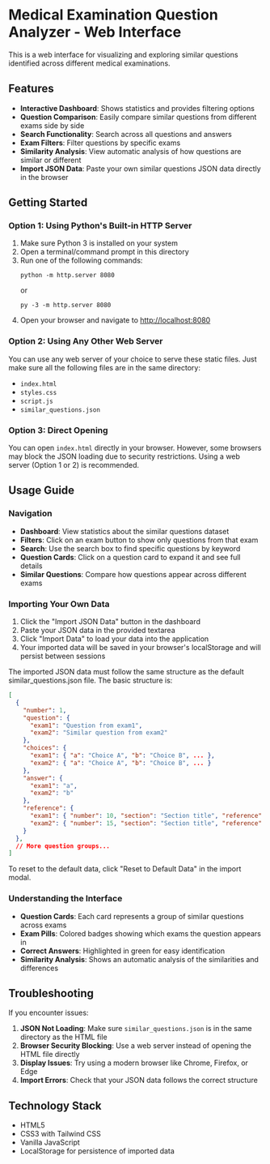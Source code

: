# Medical Examination Question Analyzer - Web Interface

This is a web interface for visualizing and exploring similar questions identified across different medical examinations.

## Features

- **Interactive Dashboard**: Shows statistics and provides filtering options
- **Question Comparison**: Easily compare similar questions from different exams side by side
- **Search Functionality**: Search across all questions and answers
- **Exam Filters**: Filter questions by specific exams
- **Similarity Analysis**: View automatic analysis of how questions are similar or different
- **Import JSON Data**: Paste your own similar questions JSON data directly in the browser

## Getting Started

### Option 1: Using Python's Built-in HTTP Server

1. Make sure Python 3 is installed on your system
2. Open a terminal/command prompt in this directory
3. Run one of the following commands:
   ```
   python -m http.server 8080
   ```
   or
   ```
   py -3 -m http.server 8080
   ```
4. Open your browser and navigate to [http://localhost:8080](http://localhost:8080)

### Option 2: Using Any Other Web Server

You can use any web server of your choice to serve these static files. Just make sure all the following files are in the same directory:

- `index.html`
- `styles.css`
- `script.js`
- `similar_questions.json`

### Option 3: Direct Opening

You can open `index.html` directly in your browser. However, some browsers may block the JSON loading due to security restrictions. Using a web server (Option 1 or 2) is recommended.

## Usage Guide

### Navigation

- **Dashboard**: View statistics about the similar questions dataset
- **Filters**: Click on an exam button to show only questions from that exam
- **Search**: Use the search box to find specific questions by keyword
- **Question Cards**: Click on a question card to expand it and see full details
- **Similar Questions**: Compare how questions appear across different exams

### Importing Your Own Data

1. Click the "Import JSON Data" button in the dashboard
2. Paste your JSON data in the provided textarea
3. Click "Import Data" to load your data into the application
4. Your imported data will be saved in your browser's localStorage and will persist between sessions

The imported JSON data must follow the same structure as the default similar_questions.json file. The basic structure is:

```json
[
  {
    "number": 1,
    "question": {
      "exam1": "Question from exam1",
      "exam2": "Similar question from exam2"
    },
    "choices": {
      "exam1": { "a": "Choice A", "b": "Choice B", ... },
      "exam2": { "a": "Choice A", "b": "Choice B", ... }
    },
    "answer": {
      "exam1": "a",
      "exam2": "b"
    },
    "reference": {
      "exam1": { "number": 10, "section": "Section title", "reference": "Ref" },
      "exam2": { "number": 15, "section": "Section title", "reference": "Ref" }
    }
  },
  // More question groups...
]
```

To reset to the default data, click "Reset to Default Data" in the import modal.

### Understanding the Interface

- **Question Cards**: Each card represents a group of similar questions across exams
- **Exam Pills**: Colored badges showing which exams the question appears in
- **Correct Answers**: Highlighted in green for easy identification
- **Similarity Analysis**: Shows an automatic analysis of the similarities and differences

## Troubleshooting

If you encounter issues:

1. **JSON Not Loading**: Make sure `similar_questions.json` is in the same directory as the HTML file
2. **Browser Security Blocking**: Use a web server instead of opening the HTML file directly
3. **Display Issues**: Try using a modern browser like Chrome, Firefox, or Edge
4. **Import Errors**: Check that your JSON data follows the correct structure

## Technology Stack

- HTML5
- CSS3 with Tailwind CSS
- Vanilla JavaScript
- LocalStorage for persistence of imported data 